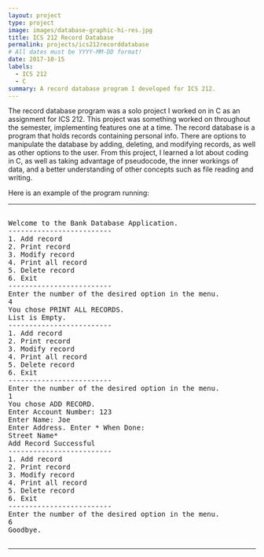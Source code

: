 ```yaml
---
layout: project
type: project
image: images/database-graphic-hi-res.jpg
title: ICS 212 Record Database
permalink: projects/ics212recorddatabase
# All dates must be YYYY-MM-DD format!
date: 2017-10-15
labels:
  - ICS 212
  - C
summary: A record database program I developed for ICS 212.
---
```


The record database program was a solo project I worked on in C as an assignment for ICS 212. This project was something worked on throughout the semester, implementing features one at a time. The record database is a program that holds records containing personal info. There are options to manipulate the database by adding, deleting, and modifying records, as well as other options to the user. From this project, I learned a lot about coding in C, as well as taking advantage of pseudocode, the inner workings of data, and a better understanding of other concepts such as file reading and writing. 

Here is an example of the program running:

<hr>

<pre>

Welcome to the Bank Database Application.
-------------------------
1. Add record
2. Print record
3. Modify record
4. Print all record
5. Delete record
6. Exit
-------------------------
Enter the number of the desired option in the menu.
4
You chose PRINT ALL RECORDS.
List is Empty.
-------------------------
1. Add record
2. Print record
3. Modify record
4. Print all record
5. Delete record
6. Exit
-------------------------
Enter the number of the desired option in the menu.
1
You chose ADD RECORD.
Enter Account Number: 123
Enter Name: Joe
Enter Address. Enter * When Done: 
Street Name*
Add Record Successful
-------------------------
1. Add record
2. Print record
3. Modify record
4. Print all record
5. Delete record
6. Exit
-------------------------
Enter the number of the desired option in the menu.
6
Goodbye.

</pre>

<hr>


